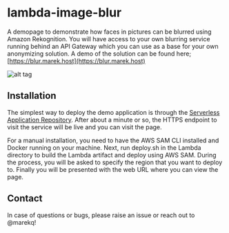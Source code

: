 lambda-image-blur
=================


A demopage to demonstrate how faces in pictures can be blurred using Amazon Rekognition. You will have access to your own blurring service running behind an API Gateway which you can use as a base for your own anonymizing solution. A demo of the solution can be found here; [https://blur.marek.host](https://blur.marek.host)


![alt tag](https://raw.githubusercontent.com/marekq/lambda-image-blur/master/docs/1.png)


Installation
------------


The simplest way to deploy the demo application is through the [Serverless Application Repository](https://serverlessrepo.aws.amazon.com/#/applications/arn:aws:serverlessrepo:us-east-1:517266833056:applications~lambda-image-blur). After about a minute or so, the HTTPS endpoint to visit the service will be live and you can visit the page. 

For a manual installation, you need to have the AWS SAM CLI installed and Docker running on your machine. Next, run deploy.sh in the Lambda directory to build the Lambda artifact and deploy using AWS SAM. During the process, you will be asked to specify the region that you want to deploy to. Finally you will be presented with the web URL where you can view the page. 


Contact
-------

In case of questions or bugs, please raise an issue or reach out to @marekq!

